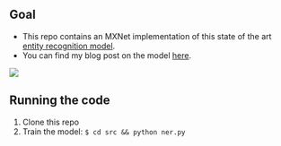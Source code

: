 ## Goal

- This repo contains an MXNet implementation of this state of the art [entity recognition model](https://www.aclweb.org/anthology/Q16-1026).
- You can find my blog post on the model [here](https://opringle.github.io/2018/02/06/CNNLSTM_entity_recognition.html).

![](https://github.com/dmlc/web-data/blob/master/mxnet/example/ner/arch1.png?raw=true)

## Running the code

1. Clone this repo
2. Train the model: `$ cd src && python ner.py`